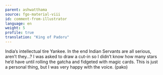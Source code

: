 ```yaml
---
parent: ashwatthama
source: fgo-material-viii
id: comment-from-illustrator
language: en
weight: 5
profile: true
translation: "King of Padoru"
---
```


India’s intellectual tire Yankee. In the end Indian Servants are all serious, aren’t they…? I was asked to draw a cut-in so I didn’t know how many stars he’d have until rolling the gatcha and fidgeted with magic cards. This is just a personal thing, but I was very happy with the voice. (pako)
